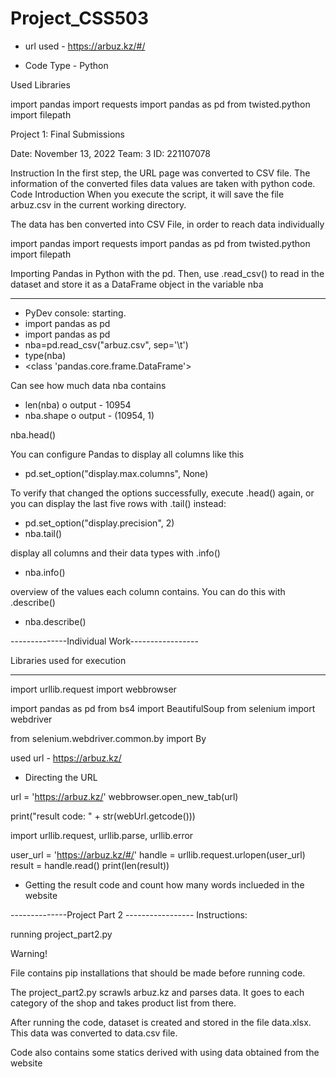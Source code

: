 # Project_CSS503

* url used - https://arbuz.kz/#/

* Code Type - Python

Used Libraries

import pandas
import requests
import pandas as pd
from twisted.python import filepath

Project 1: Final Submissions

Date: November 13, 2022
Team: 3
ID: 221107078 

Instruction
In the first step, the URL page was converted to CSV file. The information of the converted files data values are taken with python code.
Code Introduction
When you execute the script, it will save the file arbuz.csv in the current working directory.

The data has ben converted into CSV File, in order to reach data individually

import pandas
import requests
import pandas as pd
from twisted.python import filepath



Importing Pandas in Python with the pd. Then, use .read_csv() to read in the dataset and store it as a DataFrame object in the variable nba
***
-	PyDev console: starting.
-	import pandas as pd
-	import pandas as pd
-	nba=pd.read_csv("arbuz.csv", sep='\t')
-	type(nba)
-	<class 'pandas.core.frame.DataFrame'>
 
Can see how much data nba contains
-	len(nba)
o	output - 10954
-	nba.shape
o	output - (10954, 1)
 

nba.head()
 

You can configure Pandas to display all columns like this
-	pd.set_option("display.max.columns", None)
 
To verify that changed the options successfully, execute .head() again, or you can display the last five rows with .tail() instead:
-	pd.set_option("display.precision", 2)
-	nba.tail()
 
display all columns and their data types with .info()
-	nba.info()
 
overview of the values each column contains. You can do this with .describe()
-	nba.describe()
 

--------------Individual Work-----------------

Libraries used for execution
*****************************

import urllib.request
import webbrowser

import pandas as pd
from bs4 import BeautifulSoup
from selenium import webdriver

from selenium.webdriver.common.by import By

used url - https://arbuz.kz/

* Directing the URL

url = 'https://arbuz.kz/'
webbrowser.open_new_tab(url)

print("result code: " + str(webUrl.getcode()))



import urllib.request, urllib.parse, urllib.error

user_url = 'https://arbuz.kz/#/'
handle = urllib.request.urlopen(user_url)
result = handle.read()
print(len(result))

- Getting the result code and count how many words inclueded in the website

--------------Project Part 2 -----------------
Instructions:

running project_part2.py

Warning!

File contains pip installations that should be made before running code.

The project_part2.py scrawls arbuz.kz and parses data. It goes to each category of the shop and takes product list from there. 

After running the code, dataset is created and stored in the file data.xlsx. This data was converted to data.csv file.

Code also contains some statics derived with using data obtained from the website

